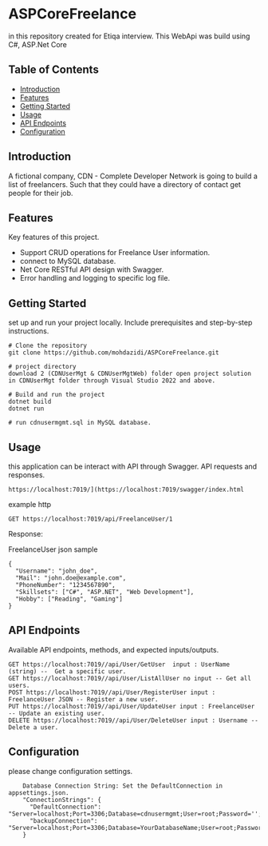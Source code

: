 # ASPCoreFreelance

in this repository created for Etiqa interview. This WebApi was build using C#, ASP.Net Core 


## Table of Contents

- [Introduction](#introduction)
- [Features](#features)
- [Getting Started](#getting-started)
- [Usage](#usage)
- [API Endpoints](#api-endpoints)
- [Configuration](#configuration)


## Introduction

A fictional company, CDN - Complete Developer Network is going to build a list of freelancers.
Such that they could have a directory of contact get people for their job.

## Features

Key features of this project.

- Support CRUD operations for Freelance User information.
- connect to MySQL database.
- Net Core RESTful API design with Swagger.
- Error handling and logging to specific log file.

## Getting Started

set up and run your project locally. Include prerequisites and step-by-step instructions.

```
# Clone the repository
git clone https://github.com/mohdazidi/ASPCoreFreelance.git

# project directory
download 2 (CDNUserMgt & CDNUserMgtWeb) folder open project solution in CDNUserMgt folder through Visual Studio 2022 and above. 

# Build and run the project
dotnet build
dotnet run

# run cdnusermgmt.sql in MySQL database.

```

## Usage

this application can be interact with API through Swagger.  API requests and responses.
```
https://localhost:7019/](https://localhost:7019/swagger/index.html
```

example http
```
GET https://localhost:7019/api/FreelanceUser/1
```

Response:

FreelanceUser json sample
```
{
  "Username": "john_doe",
  "Mail": "john.doe@example.com",
  "PhoneNumber": "1234567890",
  "Skillsets": ["C#", "ASP.NET", "Web Development"],
  "Hobby": ["Reading", "Gaming"]
}
```

## API Endpoints

Available API endpoints, methods, and expected inputs/outputs.

    GET https://localhost:7019//api/User/GetUser  input : UserName (string) --  Get a specific user.
    GET https://localhost:7019//api/User/ListAllUser no input -- Get all users.
    POST https://localhost:7019//api/User/RegisterUser input : FreelanceUser JSON -- Register a new user.
    PUT https://localhost:7019//api/User/UpdateUser input : FreelanceUser -- Update an existing user.
    DELETE https://localhost:7019//api/User/DeleteUser input : Username -- Delete a user.

## Configuration

please change configuration settings.
```
    Database Connection String: Set the DefaultConnection in appsettings.json.
    "ConnectionStrings": {
      "DefaultConnection": "Server=localhost;Port=3306;Database=cdnusermgmt;User=root;Password='';",
      "backupConnection": "Server=localhost;Port=3306;Database=YourDatabaseName;User=root;Password='';"
    }

  

```
